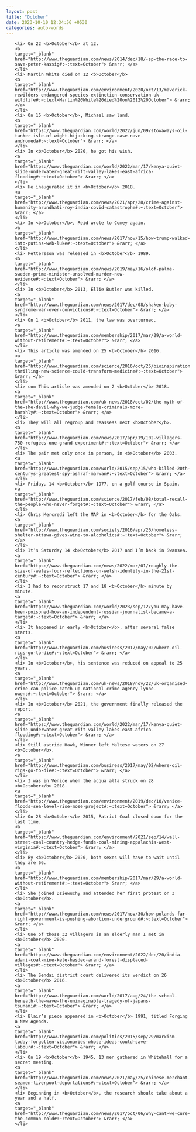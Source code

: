 ```yaml
---
layout: post
title: "October"
date: 2023-10-10 12:34:56 +0530
categories: auto-words
---
```

<ol>

    <li> On 22 <b>October</b> at 12.
    <a 
    target="_blank" 
    href="http://www.theguardian.com/news/2014/dec/18/-sp-the-race-to-save-peter-kassig#:~:text=October"> &rarr; </a>
    </li>
    <li> Martin White died on 12 <b>October</b>
    <a 
    target="_blank" 
    href="http://www.theguardian.com/environment/2020/oct/13/maverick-rewilders-endangered-species-extinction-conservation-uk-wildlife#:~:text=Martin%20White%20died%20on%2012%20October"> &rarr; </a>
    </li>
    <li> On 15 <b>October</b>, Michael saw land.
    <a 
    target="_blank" 
    href="https://www.theguardian.com/world/2022/jun/09/stowaways-oil-tanker-isle-of-wight-hijacking-strange-case-nave-andromeda#:~:text=October"> &rarr; </a>
    </li>
    <li> In <b>October</b> 2020, he got his wish.
    <a 
    target="_blank" 
    href="https://www.theguardian.com/world/2022/mar/17/kenya-quiet-slide-underwater-great-rift-valley-lakes-east-africa-flooding#:~:text=October"> &rarr; </a>
    </li>
    <li> He inaugurated it in <b>October</b> 2018.
    <a 
    target="_blank" 
    href="http://www.theguardian.com/news/2021/apr/28/crime-against-humanity-arundhati-roy-india-covid-catastrophe#:~:text=October"> &rarr; </a>
    </li>
    <li> In <b>October</b>, Reid wrote to Comey again.
    <a 
    target="_blank" 
    href="http://www.theguardian.com/news/2017/nov/15/how-trump-walked-into-putins-web-luke#:~:text=October"> &rarr; </a>
    </li>
    <li> Pettersson was released in <b>October</b> 1989.
    <a 
    target="_blank" 
    href="http://www.theguardian.com/news/2019/may/16/olof-palme-sweden-prime-minister-unsolved-murder-new-evidence#:~:text=October"> &rarr; </a>
    </li>
    <li> In <b>October</b> 2013, Ellie Butler was killed.
    <a 
    target="_blank" 
    href="http://www.theguardian.com/news/2017/dec/08/shaken-baby-syndrome-war-over-convictions#:~:text=October"> &rarr; </a>
    </li>
    <li> On 1 <b>October</b> 2011, the law was overturned.
    <a 
    target="_blank" 
    href="http://www.theguardian.com/membership/2017/mar/29/a-world-without-retirement#:~:text=October"> &rarr; </a>
    </li>
    <li> This article was amended on 25 <b>October</b> 2016.
    <a 
    target="_blank" 
    href="http://www.theguardian.com/science/2016/oct/25/bioinspiration-thrilling-new-science-could-transform-medicine#:~:text=October"> &rarr; </a>
    </li>
    <li> com This article was amended on 2 <b>October</b> 2018.
    <a 
    target="_blank" 
    href="http://www.theguardian.com/uk-news/2018/oct/02/the-myth-of-the-she-devil-why-we-judge-female-criminals-more-harshly#:~:text=October"> &rarr; </a>
    </li>
    <li> They will all regroup and reassess next <b>October</b>.
    <a 
    target="_blank" 
    href="http://www.theguardian.com/news/2017/apr/19/102-villagers-750-refugees-one-grand-experiment#:~:text=October"> &rarr; </a>
    </li>
    <li> The pair met only once in person, in <b>October</b> 2003.
    <a 
    target="_blank" 
    href="http://www.theguardian.com/world/2015/sep/15/who-killed-20th-centurys-greatest-spy-ashraf-marwan#:~:text=October"> &rarr; </a>
    </li>
    <li> Friday, 14 <b>October</b> 1977, on a golf course in Spain.
    <a 
    target="_blank" 
    href="http://www.theguardian.com/science/2017/feb/08/total-recall-the-people-who-never-forget#:~:text=October"> &rarr; </a>
    </li>
    <li> Chris Mercredi left the MAP in <b>October</b> for the Oaks.
    <a 
    target="_blank" 
    href="http://www.theguardian.com/society/2016/apr/26/homeless-shelter-ottawa-gives-wine-to-alcoholics#:~:text=October"> &rarr; </a>
    </li>
    <li> It’s Saturday 14 <b>October</b> 2017 and I’m back in Swansea.
    <a 
    target="_blank" 
    href="https://www.theguardian.com/news/2022/mar/01/roughly-the-size-of-wales-four-reflections-on-welsh-identity-in-the-21st-century#:~:text=October"> &rarr; </a>
    </li>
    <li> I had to reconstruct 17 and 18 <b>October</b> minute by minute.
    <a 
    target="_blank" 
    href="https://www.theguardian.com/world/2023/sep/12/you-may-have-been-poisoned-how-an-independent-russian-journalist-became-a-target#:~:text=October"> &rarr; </a>
    </li>
    <li> It happened in early <b>October</b>, after several false starts.
    <a 
    target="_blank" 
    href="http://www.theguardian.com/business/2017/may/02/where-oil-rigs-go-to-die#:~:text=October"> &rarr; </a>
    </li>
    <li> In <b>October</b>, his sentence was reduced on appeal to 25 years.
    <a 
    target="_blank" 
    href="http://www.theguardian.com/uk-news/2018/nov/22/uk-organised-crime-can-police-catch-up-national-crime-agency-lynne-owens#:~:text=October"> &rarr; </a>
    </li>
    <li> In <b>October</b> 2021, the government finally released the report.
    <a 
    target="_blank" 
    href="https://www.theguardian.com/world/2022/mar/17/kenya-quiet-slide-underwater-great-rift-valley-lakes-east-africa-flooding#:~:text=October"> &rarr; </a>
    </li>
    <li> Still astride Hawk, Winner left Maltese waters on 27 <b>October</b>.
    <a 
    target="_blank" 
    href="http://www.theguardian.com/business/2017/may/02/where-oil-rigs-go-to-die#:~:text=October"> &rarr; </a>
    </li>
    <li> I was in Venice when the acqua alta struck on 28 <b>October</b> 2018.
    <a 
    target="_blank" 
    href="http://www.theguardian.com/environment/2019/dec/10/venice-floods-sea-level-rise-mose-project#:~:text=October"> &rarr; </a>
    </li>
    <li> On 28 <b>October</b> 2015, Patriot Coal closed down for the last time.
    <a 
    target="_blank" 
    href="https://www.theguardian.com/environment/2021/sep/14/wall-street-coal-country-hedge-funds-coal-mining-appalachia-west-virginia#:~:text=October"> &rarr; </a>
    </li>
    <li> By <b>October</b> 2020, both sexes will have to wait until they are 66.
    <a 
    target="_blank" 
    href="http://www.theguardian.com/membership/2017/mar/29/a-world-without-retirement#:~:text=October"> &rarr; </a>
    </li>
    <li> She joined Dziewuchy and attended her first protest on 3 <b>October</b>.
    <a 
    target="_blank" 
    href="http://www.theguardian.com/news/2017/nov/30/how-polands-far-right-government-is-pushing-abortion-underground#:~:text=October"> &rarr; </a>
    </li>
    <li> One of those 32 villagers is an elderly man I met in <b>October</b> 2020.
    <a 
    target="_blank" 
    href="https://www.theguardian.com/environment/2022/dec/20/india-adani-coal-mine-kete-hasdeo-arand-forest-displaced-villages#:~:text=October"> &rarr; </a>
    </li>
    <li> The Sendai district court delivered its verdict on 26 <b>October</b> 2016.
    <a 
    target="_blank" 
    href="http://www.theguardian.com/world/2017/aug/24/the-school-beneath-the-wave-the-unimaginable-tragedy-of-japans-tsunami#:~:text=October"> &rarr; </a>
    </li>
    <li> Blair’s piece appeared in <b>October</b> 1991, titled Forging a New Agenda.
    <a 
    target="_blank" 
    href="http://www.theguardian.com/politics/2015/sep/29/marxism-today-forgotten-visionaries-whose-ideas-could-save-labour#:~:text=October"> &rarr; </a>
    </li>
    <li> On 19 <b>October</b> 1945, 13 men gathered in Whitehall for a secret meeting.
    <a 
    target="_blank" 
    href="http://www.theguardian.com/news/2021/may/25/chinese-merchant-seamen-liverpool-deportations#:~:text=October"> &rarr; </a>
    </li>
    <li> Beginning in <b>October</b>, the research should take about a year and a half.
    <a 
    target="_blank" 
    href="http://www.theguardian.com/news/2017/oct/06/why-cant-we-cure-the-common-cold#:~:text=October"> &rarr; </a>
    </li>